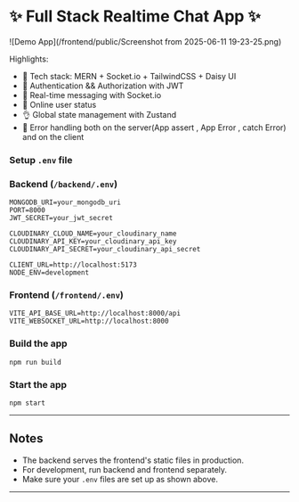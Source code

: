 # ✨ Full Stack Realtime Chat App ✨

![Demo App](/frontend/public/Screenshot from 2025-06-11 19-23-25.png)


Highlights:

- 🌟 Tech stack: MERN + Socket.io + TailwindCSS + Daisy UI
- 🎃 Authentication && Authorization with JWT
- 👾 Real-time messaging with Socket.io
- 🚀 Online user status
- 👌 Global state management with Zustand
- 🐞 Error handling both on the server(App assert , App Error , catch Error) and on the client


### Setup `.env` file

### Backend (`/backend/.env`)

```env
MONGODB_URI=your_mongodb_uri
PORT=8000
JWT_SECRET=your_jwt_secret

CLOUDINARY_CLOUD_NAME=your_cloudinary_name
CLOUDINARY_API_KEY=your_cloudinary_api_key
CLOUDINARY_API_SECRET=your_cloudinary_api_secret

CLIENT_URL=http://localhost:5173
NODE_ENV=development
```

### Frontend (`/frontend/.env`)

```env
VITE_API_BASE_URL=http://localhost:8000/api
VITE_WEBSOCKET_URL=http://localhost:8000
```


### Build the app

```shell
npm run build
```

### Start the app

```shell
npm start
```
---

## Notes

- The backend serves the frontend's static files in production.
- For development, run backend and frontend separately.
- Make sure your `.env` files are set up as shown above.

---